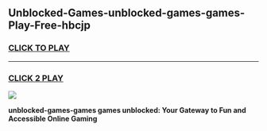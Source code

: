 
## Unblocked-Games-unblocked-games-games-Play-Free-hbcjp
<h3>
<a href="https://premium76.site?title=unblocked-games-games&ref=10A">CLICK TO PLAY</a></h3>
<hr>

<h3>
<a href="https://premium76.site?title=unblocked-games-games&ref=10A">CLICK 2 PLAY</a>
  
</h3>

<a href="https://premium76.site?title=unblocked-games-games&ref=10A"><img src="https://clearcache.store/games.png"></a>


**unblocked-games-games games unblocked: Your Gateway to Fun and Accessible Online Gaming**
